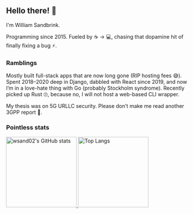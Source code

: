 ## Hello there! 👋

I'm William Sandbrink.

Programming since 2015.
Fueled by ☕️ → 💻, chasing that dopamine hit of finally fixing a bug ⚡️.

### Ramblings

Mostly built full-stack apps that are now long gone (RIP hosting fees 😅).
Spent 2018–2020 deep in Django, dabbled with React since 2019, and now I’m in a love-hate thing with Go (probably Stockholm syndrome).
Recently picked up Rust 🙄, because no, I will not host a web-based CLI wrapper.

My thesis was on 5G URLLC security. Please don’t make me read another 3GPP report 🙏.

### Pointless stats
<a href="https://github.com/wsand02"> <img src="https://github-readme-stats-two-umber-38.vercel.app/api?username=wsand02&show_icons=true&theme=graywhite&hide_border=true" alt="wsand02's GitHub stats" height="192px"> </a> <a href="https://github.com/wsand02?tab=repositories"> <img src="https://github-readme-stats-two-umber-38.vercel.app/api/top-langs/?username=wsand02&show_icons=true&theme=graywhite&layout=compact&langs_count=8&hide_border=true" alt="Top Langs" height="192px"> </a>
